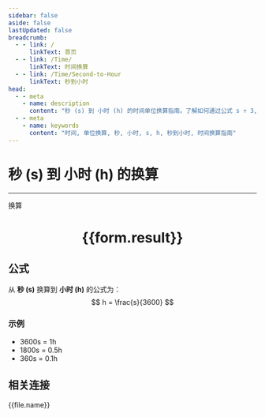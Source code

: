 ```yaml
---
sidebar: false
aside: false
lastUpdated: false
breadcrumb:
  - - link: /
      linkText: 首页
  - - link: /Time/
      linkText: 时间换算
  - - link: /Time/Second-to-Hour
      linkText: 秒到小时
head:
  - - meta
    - name: description
      content: "秒 (s) 到 小时 (h) 的时间单位换算指南。了解如何通过公式 s ÷ 3,600 换算为小时。"
  - - meta
    - name: keywords
      content: "时间, 单位换算, 秒, 小时, s, h, 秒到小时, 时间换算指南"
---
```

# 秒 (s) 到 小时 (h) 的换算

---
<script setup>
import { onMounted, reactive, inject, ref } from 'vue'
import { NButton,NForm ,NFormItem,NInput,NInputNumber,NSelect,NCard,useMessage,NGrid ,NGi  } from 'naive-ui'
import { defineClientComponent } from 'vitepress'
import { Time } from '../../files';

const convert = inject('convert')

const form = reactive({
  number: null,
  result: '',
})

const convertHandler = () => {
  if (form.number !== null && !isNaN(form.number)) {
    const convertedValue = parseFloat(form.number) / 3600
    form.result = `${form.number}s = ${convertedValue.toFixed(4)}h`
  } else {
    form.result = '请输入有效的数值。'
  }
}
</script>

<n-form size="large" :model="form">
  <n-form-item label="秒 (s)">
    <n-input-number v-model:value="form.number" placeholder="输入秒" style="width: 100%" />
  </n-form-item>
  <n-form-item>
    <n-button type="primary" @click="convertHandler" block>换算</n-button>
  </n-form-item>
</n-form>

<n-card  embedded :bordered="false" hoverable>
  <div  style="text-align:center">
    <h1>{{form.result}}</h1>
  </div>
</n-card>

## 公式

从 **秒 (s)** 换算到 **小时 (h)** 的公式为：
$$ h = \frac{s}{3600} $$

### 示例
- 3600s = 1h
- 1800s = 0.5h
- 360s = 0.1h
## 相关连接
<n-grid x-gap="12" :cols="4">
  <n-gi v-for="(file, index) in Time" :key="index">
    <n-button
      text
      tag="a"
      :href="file.path"
      type="primary"
    >
      {{file.name}}
    </n-button>
  </n-gi>
</n-grid>